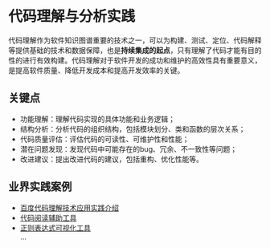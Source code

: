 # 代码理解与分析实践
代码理解作为软件知识图谱重要的技术之一，可以为构建、测试、定位、代码解释等提供基础的技术和数据保障，也是**持续集成的起点**，只有理解了代码才能有目的性的进行有效构建。代码理解对于软件开发的成功和维护的高效性具有重要意义，是提高软件质量、降低开发成本和提高开发效率的关键。

## 关键点
- 功能理解：理解代码实现的具体功能和业务逻辑；
- 结构分析：分析代码的组织结构，包括模块划分、类和函数的层次关系；
- 代码质量评估：评估代码的可读性、可维护性和性能；
- 潜在问题发现：发现代码中可能存在的bug、冗余、不一致性等问题；
- 改进建议：提出改进代码的建议，包括重构、优化性能等。

## 业界实践案例
- [百度代码理解技术应用实践介绍](https://mp.weixin.qq.com/s/-dObO6us9rd6gtpC7tWC4Q)
- [代码阅读辅助工具](https://xiexiao064.gitbook.io/code-visualization/shi-jian-pian/case-intro/dai-ma-li-jie-yu-fen-xi/code-read-tools)
- [正则表达式可视化工具](https://xiexiao064.gitbook.io/code-visualization/shi-jian-pian/case-intro/dai-ma-li-jie-yu-fen-xi/regex-read-tools)    
...